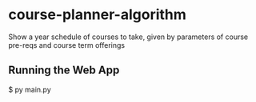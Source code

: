 # course-planner-algorithm

Show a year schedule of courses to take, given by parameters of course pre-reqs and course term offerings

## Running the Web App

$ py main.py
